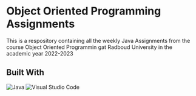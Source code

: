 # Object Oriented Programming Assignments

This is a respository containing all the weekly Java Assignments from the course Object Oriented Programmin gat Radboud University in the academic year 2022-2023

## Built With

![Java](https://img.shields.io/badge/java-%23ED8B00.svg?style=for-the-badge&logo=java&logoColor=white)
![Visual Studio Code](https://img.shields.io/badge/Visual%20Studio%20Code-0078d7.svg?style=for-the-badge&logo=visual-studio-code&logoColor=white)
